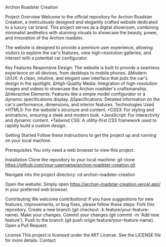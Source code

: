 Archon Roadster Creation

Project Overview
Welcome to the official repository for Archon Roadster Creation, a meticulously designed and elegantly crafted website dedicated to a luxury car brand. This project serves as a digital showroom, combining minimalist aesthetics with stunning visuals to showcase the beauty, power, and innovation of the Archon roadster.

The website is designed to provide a premium user experience, allowing visitors to explore the car's features, view high-resolution galleries, and interact with a potential car configurator.

Key Features
Responsive Design: The website is built to provide a seamless experience on all devices, from desktops to mobile phones.
∆Modern UI/UX: A clean, intuitive, and elegant user interface that puts the car's design in the spotlight.
∆High-Quality Media: Integration of high-resolution images and videos to showcase the Archon roadster's craftsmanship.
∆Interactive Elements: Features like a simple model configurator or a dynamic specifications display.
∆Specifications: Detailed information on the car's performance, dimensions, and interior features.
Technologies Used
•HTML5: For the website's structure and content.
•CSS3: For styling and animations, ensuring a sleek and modern look.
•JavaScript: For interactivity and dynamic content.
•Tailwind CSS: A utility-first CSS framework used to rapidly build a custom design.

Getting Started
Follow these instructions to get the project up and running on your local machine.

Prerequisites
You only need a web browser to view this project.

Installation
Clone the repository to your local machine:
git clone https://github.com/your-username/archon-roadster-creation.git


Navigate into the project directory:
cd archon-roadster-creation


Open the website: Simply open https://archon-roadstar-creation.vercel.app/ in your preferred web browser.

Contributing
We welcome contributions! If you have suggestions for new features, improvements, or bug fixes, please follow these steps:
Fork this repository.
Create a new branch (git checkout -b feature/your-feature-name).
Make your changes.
Commit your changes (git commit -m 'Add new feature').
Push to the branch (git push origin feature/your-feature-name).
Open a Pull Request.

License
This project is licensed under the MIT License. See the LICENSE file for more details.
Contact

